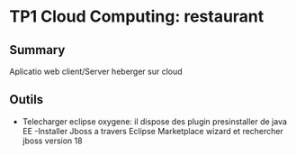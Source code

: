 # TP1 Cloud Computing: restaurant


## Summary
Aplicatio web client/Server heberger sur cloud

## Outils

- Telecharger eclipse oxygene: il dispose des plugin presinstaller de java EE
-Installer Jboss a travers Eclipse Marketplace wizard et rechercher jboss version 18
